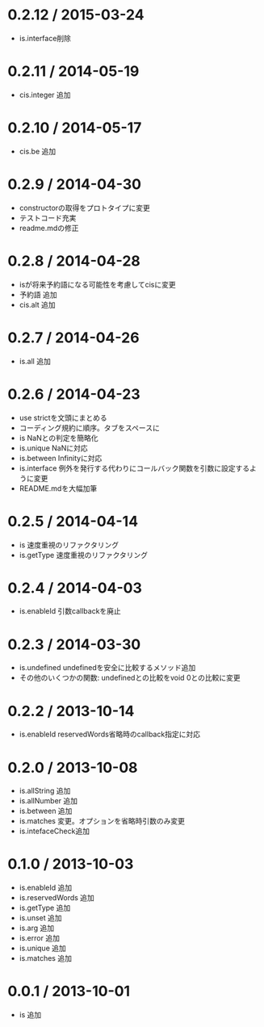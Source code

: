 0.2.12 / 2015-03-24
===================

* is.interface削除

0.2.11 / 2014-05-19
===================

 * cis.integer 追加

0.2.10 / 2014-05-17
===================

  * cis.be 追加

0.2.9 / 2014-04-30
===================

  * constructorの取得をプロトタイプに変更
  * テストコード充実
  * readme.mdの修正

0.2.8 / 2014-04-28
===================

  * isが将来予約語になる可能性を考慮してcisに変更
  * 予約語 追加
  * cis.alt 追加

0.2.7 / 2014-04-26
===================

  * is.all 追加

0.2.6 / 2014-04-23
===================

  * use strictを文頭にまとめる
  * コーディング規約に順序。タブをスペースに
  * is NaNとの判定を簡略化
  * is.unique NaNに対応
  * is.between Infinityに対応
  * is.interface 例外を発行する代わりにコールバック関数を引数に設定するように変更
  * README.mdを大幅加筆

0.2.5 / 2014-04-14
===================

  * is 速度重視のリファクタリング
  * is.getType 速度重視のリファクタリング

0.2.4 / 2014-04-03
===================

  * is.enableId 引数callbackを廃止

0.2.3 / 2014-03-30
===================

  * is.undefined undefinedを安全に比較するメソッド追加
  * その他のいくつかの関数: undefinedとの比較をvoid 0との比較に変更

0.2.2 / 2013-10-14
===================

  * is.enableId reservedWords省略時のcallback指定に対応

0.2.0 / 2013-10-08
===================

  * is.allString 追加
  * is.allNumber 追加
  * is.between 追加
  * is.matches 変更。オプションを省略時引数のみ変更
  * is.intefaceCheck追加

0.1.0 / 2013-10-03
===================

  * is.enableId 追加
  * is.reservedWords 追加
  * is.getType 追加
  * is.unset 追加
  * is.arg 追加
  * is.error 追加
  * is.unique 追加
  * is.matches 追加

0.0.1 / 2013-10-01
===================

  * is 追加



